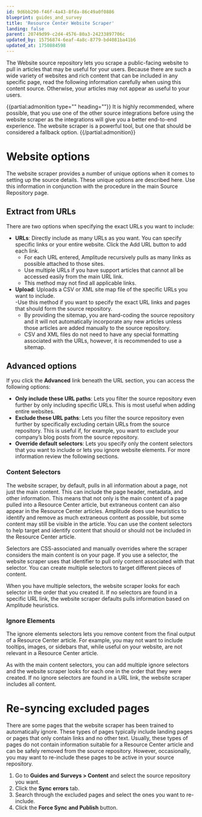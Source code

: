 ```yaml
---
id: 9d6bb290-f46f-4a43-8fda-86c49a0f0886
blueprint: guides_and_survey
title: 'Resource Center Website Scraper'
landing: false
parent: 20749d99-c2d4-4576-80a3-24233897706c
updated_by: 15756874-6eaf-4a8c-8779-bd4081ba41b6
updated_at: 1750884598
---
```

The Website source repository lets you scrape a public-facing website to pull in articles that may be useful for your users. Because there are such a wide variety of websites and rich content that can be included in any specific page, read the following information carefully when using this content source. Otherwise, your articles may not appear as useful to your users. 

{{partial:admonition type="" heading=""}}
It is highly recommended, where possible, that you use one of the other source integrations before using the website scraper as the integrations will give you a better end-to-end experience. The website scraper is a powerful tool, but one that should be considered a fallback option.
{{/partial:admonition}}

# Website options
The website scraper provides a number of unique options when it comes to setting up the source details. These unique options are described here. Use this information in conjunction with the procedure in the main Source Repository page.

## Extract from URLs
There are two options when specifying the exact URLs you want to include:
- **URLs**: Directly include as many URLs as you want. You can specify specific links or your entire website. Click the Add URL button to add each link. 
    - For each URL entered, Amplitude recursively pulls as many links as possible attached to those sites.
    - Use multiple URLs if you have support articles that cannot all be accessed easily from the main URL link. 
    - This method may not find all applicable links.
- **Upload**: Uploads a CSV or XML site map file of the specific URLs you want to include.  
    -Use this method if you want to specify the exact URL links and pages that should form the source repository.
    - By providing the sitemap, you are hard-coding the source repository and it will not automatically incorporate any new articles unless those articles are added manually to the source repository. 
    - CSV and XML files do not need to have any special formatting associated with the URLs, however, it is recommended to use a sitemap.
## Advanced options
If you click the **Advanced** link beneath the URL section, you can access the following options: 
- **Only include these URL paths**: Lets you filter the source repository even further by only including specific URLs. This is most useful when adding entire websites. 
- **Exclude these URL paths**: Lets you filter the source repository even further by specifically excluding certain URLs from the source repository. This is useful if, for example, you want to exclude your company’s blog posts from the source repository. 
- **Override default selectors**: Lets you specify only the content selectors that you want to include or lets you ignore website elements. For more information review the following sections.
### Content Selectors
The website scraper, by default, pulls in all information about a page, not just the main content. This can include the page header, metadata, and other information. This means that not only is the main content of a page pulled into a Resource Center article, but extraneous content can also appear in the Resource Center articles. Amplitude does use heuristics to identify and remove as much extraneous content as possible, but some content may still be visible in the article. You can use the content selectors to help target and identify content that should or should not be included in the Resource Center article. 

Selectors are CSS-associated and manually overrides where the scraper considers the main content is on your page. If you use a selector, the website scraper uses that identifier to pull only content associated with that selector. You can create multiple selectors to target different pieces of content. 

When you have multiple selectors, the website scraper looks for each selector in the order that you created it. If no selectors are found in a specific URL link, the website scraper defaults pulls information based on Amplitude heuristics.   

### Ignore Elements
The ignore elements selectors lets you remove content from the final output of a Resource Center article. For example, you may not want to include tooltips, images, or sidebars that, while useful on your website, are not relevant in a Resource Center article. 

As with the main content selectors, you can add multiple ignore selectors and the website scraper looks for each one in the order that they were created. If no ignore selectors are found in a URL link, the website scraper includes all content. 

# Re-syncing excluded pages
There are some pages that the website scraper has been trained to automatically ignore. These types of pages typically include landing pages or pages that only contain links and no other text. Usually, these types of pages do not contain information suitable for a Resource Center article and can be safely removed from the source repository.
However, occasionally, you may want to re-include these pages to be active in your source repository. 

1. Go to **Guides and Surveys > Content** and select the source repository you want. 
2. Click the **Sync errors** tab. 
3. Search through the excluded pages and select the ones you want to re-include.
4. Click the **Force Sync and Publish** button. 
